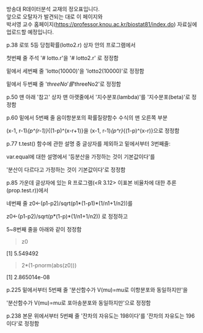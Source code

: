 방송대 R데이터분석 교재의 정오표입니다.  
앞으로 오탈자가 발견되는 대로 이 페이지와   
박서영 교수 홈페이지(https://professor.knou.ac.kr/biostat81/index.do) 자료실에 업로드할 예정입니다.   


p.38 로또 5등 당첨확률(lotto2.r) 상자 안의 프로그램에서 

첫번째 줄 주석 '# lotto.r'을 '# lotto2.r' 로 정정함

밑에서 세번째 줄 'lotto(10000)'을 'lotto2(10000)'로 정정함

밑에서 두번째 줄 '$threeNo'를 '$threeNo2'로 정정함



p.50 맨 아래 '참고' 상자 맨 아랫줄에서 '지수분포(lambda)'를 '지수분포(beta)'로 정정함



p.60 밑에서 5번째 줄 음이항분포의 확률질량함수 수식의 맨 오른쪽 부분

(x-1, r-1)*{p^(r-1)}*{(1-p)^(x-r+1)}을 (x-1, r-1)*{p^r}*{(1-p)^(x-r)}으로 정정함




p.77 t.test() 함수에 관한 설명 중 글상자를 제외하고 밑에서부터 3번째줄:

var.equal에 대한 설명에서 '등분산을 가정하는 것이 기본값이다'를 

'분산이 다르다고 가정하는 것이 기본값이다'로 정정함



p.85 가운데 글상자에 있는 R 프로그램(<R 3.12> 이표본 비율차에 대한 추론(prop.test.r))에서

네번째 줄 z0<-(p1-p2)/sqrt(p1*(1-p1)*(1/n1+1/n2))를 

z0<-(p1-p2)/sqrt(p*(1-p)*(1/n1+1/n2)) 로 정정하고

5~8번째 줄을 아래와 같이 정정함

>  z0

[1] 5.549492

>  2*(1-pnorm(abs(z0)))

[1] 2.865014e-08









p.225 밑에서부터 5번째 줄 '분산함수가 V(mu)=mu로 이항분포와 동일하지만'을

'분산함수가 V(mu)=mu로 포아송분포와 동일하지만'으로 정정함



p.238 본문 위에서부터 5번째 줄 '잔차의 자유도는 198이다'를 '잔차의 자유도는 196이다'로 정정함
